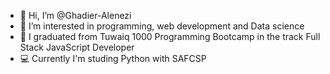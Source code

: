 - 👋 Hi, I’m @Ghadier-Alenezi
- 👀 I’m interested in programming, web development and Data science
- 🎉 I graduated from Tuwaiq 1000 Programming Bootcamp in the track Full Stack JavaScript Developer
- 💻 Currently I'm studing Python with SAFCSP

<!---
Ghadier-Alenezi/Ghadier-Alenezi is a ✨ special ✨ repository because its `README.md` (this file) appears on your GitHub profile.
You can click the Preview link to take a look at your changes.
--->
